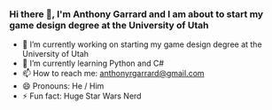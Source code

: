 ### Hi there 👋, I'm Anthony Garrard and I am about to start my game design degree at the University of Utah

- 🔭 I’m currently working on starting my game design degree at the University of Utah
- 🌱 I’m currently learning Python and C#
- 📫 How to reach me: anthonyrgarrard@gmail.com
- 😄 Pronouns: He / Him
- ⚡ Fun fact: Huge Star Wars Nerd

